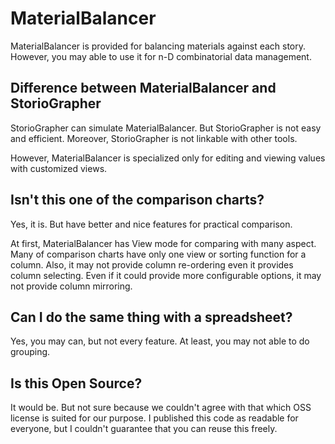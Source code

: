 MaterialBalancer
====

MaterialBalancer is provided for balancing materials against each story.
However, you may able to use it for n-D combinatorial data management.

## Difference between MaterialBalancer and StorioGrapher

StorioGrapher can simulate MaterialBalancer.
But StorioGrapher is not easy and efficient.
Moreover, StorioGrapher is not linkable with other tools.

However, MaterialBalancer is specialized only for editing and viewing values with customized views.

## Isn't this one of the comparison charts?

Yes, it is. But have better and nice features for practical comparison.

At first, MaterialBalancer has View mode for comparing with many aspect.
Many of comparison charts have only one view or sorting function for a column.
Also, it may not provide column re-ordering even it provides column selecting.
Even if it could provide more configurable options, it may not provide column mirroring.

## Can I do the same thing with a spreadsheet?

Yes, you may can, but not every feature.
At least, you may not able to do grouping.

## Is this Open Source?

It would be. But not sure because we couldn't agree with that which OSS license is suited for our purpose.
I published this code as readable for everyone, but I couldn't guarantee that you can reuse this freely.
